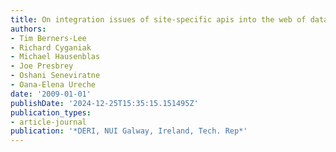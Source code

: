 ```yaml
---
title: On integration issues of site-specific apis into the web of data
authors:
- Tim Berners-Lee
- Richard Cyganiak
- Michael Hausenblas
- Joe Presbrey
- Oshani Seneviratne
- Oana-Elena Ureche
date: '2009-01-01'
publishDate: '2024-12-25T15:35:15.151495Z'
publication_types:
- article-journal
publication: '*DERI, NUI Galway, Ireland, Tech. Rep*'
---
```

